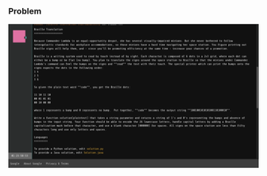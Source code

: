 ### Problem
![](https://github.com/manan9299/google-foobar/blob/master/images/L1_BrailleTranslation.png)
